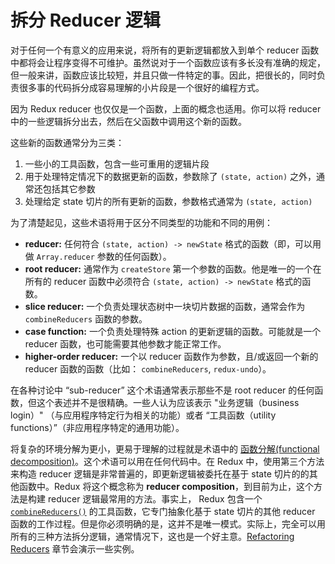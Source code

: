 # 拆分 Reducer 逻辑

对于任何一个有意义的应用来说，将所有的更新逻辑都放入到单个 reducer 函数中都将会让程序变得不可维护。虽然说对于一个函数应该有多长没有准确的规定，但一般来讲，函数应该比较短，并且只做一件特定的事。因此，把很长的，同时负责很多事的代码拆分成容易理解的小片段是一个很好的编程方式。

因为 Redux reducer 也仅仅是一个函数，上面的概念也适用。你可以将 reducer 中的一些逻辑拆分出去，然后在父函数中调用这个新的函数。

这些新的函数通常分为三类：

1. 一些小的工具函数，包含一些可重用的逻辑片段
2. 用于处理特定情况下的数据更新的函数，参数除了 `(state, action)` 之外，通常还包括其它参数
3. 处理给定 state 切片的所有更新的函数，参数格式通常为 `(state, action)`

为了清楚起见，这些术语将用于区分不同类型的功能和不同的用例：

* **reducer:** 任何符合 `(state, action) -> newState` 格式的函数（即，可以用做 `Array.reducer` 参数的任何函数）。
* **root reducer:** 通常作为 `createStore` 第一个参数的函数。他是唯一的一个在所有的 reducer 函数中必须符合 `(state, action) -> newState` 格式的函数。
* **slice reducer:** 一个负责处理状态树中一块切片数据的函数，通常会作为 `combineReducers` 函数的参数。
* **case function:** 一个负责处理特殊 action 的更新逻辑的函数。可能就是一个 reducer 函数，也可能需要其他参数才能正常工作。
* **higher-order reducer:** 一个以 reducer 函数作为参数，且/或返回一个新的 reducer 函数的函数（比如： `combineReducers`, `redux-undo`）。

在各种讨论中 “sub-reducer” 这个术语通常表示那些不是 root reducer 的任何函数，但这个表述并不是很精确。一些人认为应该表示 "业务逻辑（business login）" （与应用程序特定行为相关的功能）或者 “工具函数（utility functions）”（非应用程序特定的通用功能）。

将复杂的环境分解为更小，更易于理解的过程就是术语中的 [函数分解(functional decomposition)](http://stackoverflow.com/questions/947874/what-is-functional-decomposition)。这个术语可以用在任何代码中。在 Redux 中，使用第三个方法来构造 reducer 逻辑是非常普遍的，即更新逻辑被委托在基于 state 切片的的其他函数中。Redux 将这个概念称为 **reducer composition**，到目前为止，这个方法是构建 reducer 逻辑最常用的方法。事实上， Redux 包含一个 [`combineReducers()`](../../api/combineReducers.md) 的工具函数，它专门抽象化基于 state 切片的其他 reducer 函数的工作过程。但是你必须明确的是，这并不是唯一模式。实际上，完全可以用所有的三种方法拆分逻辑，通常情况下，这也是一个好主意。[Refactoring Reducers](./RefactoringReducersExample.md) 章节会演示一些实例。
